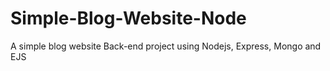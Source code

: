 # Simple-Blog-Website-Node
A simple blog website Back-end project using Nodejs, Express, Mongo and EJS 
